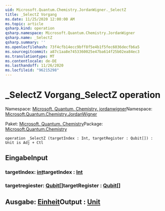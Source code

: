 ```yaml
---
uid: Microsoft.Quantum.Chemistry.JordanWigner._SelectZ
title: _SelectZ Vorgang
ms.date: 11/25/2020 12:00:00 AM
ms.topic: article
qsharp.kind: operation
qsharp.namespace: Microsoft.Quantum.Chemistry.JordanWigner
qsharp.name: _SelectZ
qsharp.summary: ''
ms.openlocfilehash: 73f4cfb14ecc9bff8f5e4b1f5fec6036decfb6a5
ms.sourcegitcommit: a87c1aa8e7453360025e47ba614f25b02ea84ec3
ms.translationtype: MT
ms.contentlocale: de-DE
ms.lasthandoff: 11/26/2020
ms.locfileid: "96215298"
---
```

# <a name="_selectz-operation"></a><span data-ttu-id="a1865-102">_SelectZ Vorgang</span><span class="sxs-lookup"><span data-stu-id="a1865-102">_SelectZ operation</span></span>

<span data-ttu-id="a1865-103">Namespace: [Microsoft. Quantum. Chemistry. jordanwigner](xref:Microsoft.Quantum.Chemistry.JordanWigner)</span><span class="sxs-lookup"><span data-stu-id="a1865-103">Namespace: [Microsoft.Quantum.Chemistry.JordanWigner](xref:Microsoft.Quantum.Chemistry.JordanWigner)</span></span>

<span data-ttu-id="a1865-104">Paket: [Microsoft. Quantum. Chemistry](https://nuget.org/packages/Microsoft.Quantum.Chemistry)</span><span class="sxs-lookup"><span data-stu-id="a1865-104">Package: [Microsoft.Quantum.Chemistry](https://nuget.org/packages/Microsoft.Quantum.Chemistry)</span></span>




```qsharp
operation _SelectZ (targetIndex : Int, targetRegister : Qubit[]) : Unit is Adj + Ctl
```


## <a name="input"></a><span data-ttu-id="a1865-105">Eingabe</span><span class="sxs-lookup"><span data-stu-id="a1865-105">Input</span></span>

### <a name="targetindex--int"></a><span data-ttu-id="a1865-106">targetIndex: [int](xref:microsoft.quantum.lang-ref.int)</span><span class="sxs-lookup"><span data-stu-id="a1865-106">targetIndex : [Int](xref:microsoft.quantum.lang-ref.int)</span></span>




### <a name="targetregister--qubit"></a><span data-ttu-id="a1865-107">targetregiester: [Qubit](xref:microsoft.quantum.lang-ref.qubit)[]</span><span class="sxs-lookup"><span data-stu-id="a1865-107">targetRegister : [Qubit](xref:microsoft.quantum.lang-ref.qubit)[]</span></span>





## <a name="output--unit"></a><span data-ttu-id="a1865-108">Ausgabe: [Einheit](xref:microsoft.quantum.lang-ref.unit)</span><span class="sxs-lookup"><span data-stu-id="a1865-108">Output : [Unit](xref:microsoft.quantum.lang-ref.unit)</span></span>


